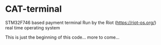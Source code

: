 # CAT-terminal
STM32F746 based payment terminal
Run by the Riot (https://riot-os.org/) real time operating system

This is just the beginning of this code... more to come...
